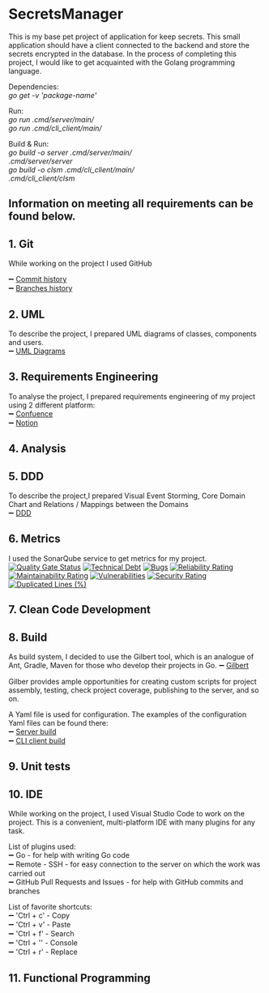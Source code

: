 # SecretsManager
This is my base pet project of application for keep secrets.
This small application should have a client connected to the backend and store the secrets encrypted in the database.
In the process of completing this project, I would like to get acquainted with the Golang programming language.

Dependencies:<br />
_go get -v 'package-name'_  <br />

Run:<br />
_go run .cmd/server/main/_  <br />
_go run .cmd/cli_client/main/_  <br />

Build & Run:<br />
_go build -o server .cmd/server/main/_ <br />
_.cmd/server/server_ <br />
_go build -o clsm .cmd/cli_client/main/_ <br />
_.cmd/cli_client/clsm_ <br />


## Information on meeting all requirements can be found below.
## 1. Git
While working on the project I used GitHub

:heavy_minus_sign: [Commit history](https://github.com/40104/SecretsManager/commits/main) <br />
:heavy_minus_sign: [Branches history](https://github.com/40104/SecretsManager/branches) <br />

## 2. UML 
To describe the project, I prepared UML diagrams of classes, components and users. <br />
:heavy_minus_sign: [UML Diagrams](https://github.com/40104/SecretsManager/tree/main/diagrams)<br />

## 3. Requirements Engineering
To analyse the project, I prepared requirements engineering of my project using 2 different platform: <br />
:heavy_minus_sign: [Confuence](https://40104.atlassian.net/wiki/spaces/~615f3ba3bfa2c1006bd815a0/pages/294913/40104+Secrets+Manager)<br />
:heavy_minus_sign: [Notion](https://amusing-snake-490.notion.site/40104-Secrets-Manager-9aa9eac6b6224574b30825b51bad64c2)<br />

## 4. Analysis

## 5. DDD
To describe the project,I prepared Visual Event Storming, Core Domain Chart and Relations / Mappings between the Domains  <br />
:heavy_minus_sign: [DDD](https://github.com/40104/SecretsManager/blob/main/diagrams/DDD.pdf)<br />

## 6. Metrics
I used the SonarQube service to get metrics for my project. <br />
[![Quality Gate Status](https://sonarcloud.io/api/project_badges/measure?project=40104_SecretsManager&metric=alert_status)](https://sonarcloud.io/summary/new_code?id=40104_SecretsManager)
[![Technical Debt](https://sonarcloud.io/api/project_badges/measure?project=40104_SecretsManager&metric=sqale_index)](https://sonarcloud.io/summary/new_code?id=40104_SecretsManager)
[![Bugs](https://sonarcloud.io/api/project_badges/measure?project=40104_SecretsManager&metric=bugs)](https://sonarcloud.io/summary/new_code?id=40104_SecretsManager)
[![Reliability Rating](https://sonarcloud.io/api/project_badges/measure?project=40104_SecretsManager&metric=reliability_rating)](https://sonarcloud.io/summary/new_code?id=40104_SecretsManager)
[![Maintainability Rating](https://sonarcloud.io/api/project_badges/measure?project=40104_SecretsManager&metric=sqale_rating)](https://sonarcloud.io/summary/new_code?id=40104_SecretsManager)
[![Vulnerabilities](https://sonarcloud.io/api/project_badges/measure?project=40104_SecretsManager&metric=vulnerabilities)](https://sonarcloud.io/summary/new_code?id=40104_SecretsManager)
[![Security Rating](https://sonarcloud.io/api/project_badges/measure?project=40104_SecretsManager&metric=security_rating)](https://sonarcloud.io/summary/new_code?id=40104_SecretsManager)
[![Duplicated Lines (%)](https://sonarcloud.io/api/project_badges/measure?project=40104_SecretsManager&metric=duplicated_lines_density)](https://sonarcloud.io/summary/new_code?id=40104_SecretsManager)

## 7. Clean Code Development

## 8. Build

As build system, I decided to use the Gilbert tool, which is an analogue of Ant, Gradle, Maven for those who develop their projects in Go. 
:heavy_minus_sign: [Gilbert](https://github.com/go-gilbert/gilbert)<br />


Gilber provides ample opportunities for creating custom scripts for project assembly, testing, check project coverage, publishing to the server, and so on. <br />

A Yaml file is used for configuration. The examples of the configuration Yaml files can be found there: <br />
:heavy_minus_sign: [Server build](https://github.com/40104/SecretsManager/blob/main/cmd/server/gilbert.yaml)<br />
:heavy_minus_sign: [CLI client build](https://github.com/40104/SecretsManager/blob/main/cmd/cli_client/gilbert.yaml)<br />


## 9. Unit tests

## 10. IDE
While working on the project, I used Visual Studio Code to work on the project.
This is a convenient, multi-platform IDE with many plugins for any task.

List of plugins used:<br />
:heavy_minus_sign: Go - for help with writing Go code <br />
:heavy_minus_sign: Remote - SSH - for easy connection to the server on which the work was carried out <br />
:heavy_minus_sign: GitHub Pull Requests and Issues - for help with GitHub commits and branches <br />

List of favorite shortcuts:<br />
:heavy_minus_sign: 'Ctrl + c' - Copy <br />
:heavy_minus_sign: 'Ctrl + v' - Paste <br />
:heavy_minus_sign: 'Ctrl + f' - Search <br />
:heavy_minus_sign: 'Ctrl + '' - Console <br />
:heavy_minus_sign: 'Ctrl + r' - Replace <br />

## 11. Functional Programming



